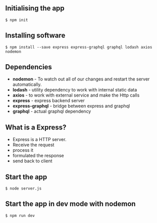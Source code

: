 ## Initialising the app
`$ npm init`

## Installing software
`$ npm install --save express express-graphql graphql lodash axios nodemon`

## Dependencies
* **nodemon** - To watch out all of our changes and restart the server automatically.
* **lodash** - utility dependency to work with internal static data
* **axios** - to work with external service and make the Http calls
* **express** - express backend server
* **express-graphql** - bridge between express and graphql
* **graphql** - actual graphql dependency

## What is a Express?
* Express is a HTTP server. 
* Receive the request
* process it
* formulated the response
* send back to client

## Start the app
`$ node server.js`

## Start the app in dev mode with nodemon
`$ npm run dev`

